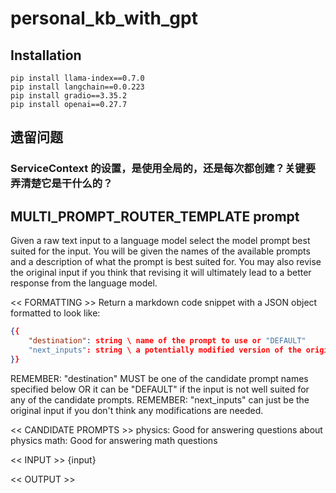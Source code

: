 # personal_kb_with_gpt

## Installation

```
pip install llama-index==0.7.0
pip install langchain==0.0.223
pip install gradio==3.35.2
pip install openai==0.27.7
```

## 遗留问题

### ServiceContext 的设置，是使用全局的，还是每次都创建？关键要弄清楚它是干什么的？

## MULTI_PROMPT_ROUTER_TEMPLATE prompt

Given a raw text input to a language model select the model prompt best suited for the input. You will be given the names of the available prompts and a description of what the prompt is best suited for. You may also revise the original input if you think that revising it will ultimately lead to a better response from the language model.

<< FORMATTING >>
Return a markdown code snippet with a JSON object formatted to look like:

```json
{{
    "destination": string \ name of the prompt to use or "DEFAULT"
    "next_inputs": string \ a potentially modified version of the original input
}}
```

REMEMBER: "destination" MUST be one of the candidate prompt names specified below OR it can be "DEFAULT" if the input is not well suited for any of the candidate prompts.
REMEMBER: "next_inputs" can just be the original input if you don't think any modifications are needed.

<< CANDIDATE PROMPTS >>
physics: Good for answering questions about physics
math: Good for answering math questions

<< INPUT >>
{input}

<< OUTPUT >>
